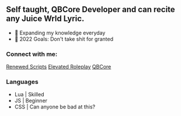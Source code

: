 ## Self taught, QBCore Developer and can recite any Juice Wrld Lyric.

- 🌱 Expanding my knowledge everyday
- 🥅 2022 Goals: Don't take shit for granted

### Connect with me:

[Renewed Scripts](https://discord.gg/AS2Y8TWejt)
[Elevated Roleplay](https://discord.gg/ElevatedRoleplay)
[QBCore](https://discord.gg/QBCore)

### Languages

- Lua | Skilled
- JS | Beginner
- CSS | Can anyone be bad at this?
